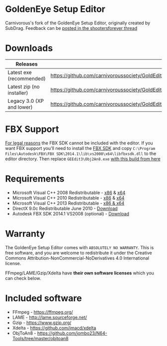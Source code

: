# GoldenEye Setup Editor
Carnivorous's fork of the GoldenEye Setup Editor, originally created by SubDrag. Feedback  can be [posted in the shootersforever thread](http://www.shootersforever.com/forums_message_boards/viewtopic.php?t=4284)

# Downloads
| Releases | URL |
| ---------------- | ----------- |
| Latest exe (recommended) | https://github.com/carnivoroussociety/GoldEditor/releases/download/3.0/gesetupeditorinstaller.exe |
| Latest zip (no installer) | https://github.com/carnivoroussociety/GoldEditor/releases/download/3.0/gesetupeditor.7z |
| Legacy 3.0 (XP and lower) | https://github.com/carnivoroussociety/GoldEditor/releases/download/legacy/geeditsetupeditorinstaller3.exe |

# FBX Support
[For legal reasons](https://forums.autodesk.com/t5/fbx-forum/fbx-sdk-faq/td-p/4165297) the FBX SDK cannot be included with the editor. If you want FBX support you'll need to install the [FBX SDK](http://images.autodesk.com/adsk/files/fbx20141_fbxsdk_vs2008_win.exe) and copy `C:\Program Files\Autodesk\FBX\FBX SDK\2014.1\lib\vs2008\x64\libfbxsdk.dll` to the editor directory. Then replace `GEEdit3\Obj2An8.exe` [with this build from here](https://github.com/jombo23/N64-Tools/raw/master/objtoan8/bin/x64/Release/ObjToAn8.exe)

# Requirements
* Microsoft Visual C++ 2008 Redistributable - [x86](https://www.microsoft.com/en-us/download/details.aspx?id=29) & [x64](https://www.microsoft.com/en-us/download/details.aspx?id=15336)
* Microsoft Visual C++ 2010 Redistributable - [x86](https://www.microsoft.com/en-us/download/details.aspx?id=5555) & [x64](https://www.microsoft.com/en-us/download/details.aspx?id=14632)
* Microsoft Visual C++ 2013 Redistributable - [x86 & x64](https://www.microsoft.com/en-us/download/details.aspx?id=40784)
* DirectX 9.0c Redistributable June 2010 - [Download](https://www.microsoft.com/en-us/download/details.aspx?id=8109)
* Autodesk FBX SDK 2014.1 VS2008 (optional) - [Download](http://images.autodesk.com/adsk/files/fbx20141_fbxsdk_vs2008_win.exe)

# Warranty
The GoldenEye Setup Editor comes with `ABSOLUTELY NO WARRANTY`.
This is free software, and you are welcome to redistribute it under the Creative Commons Attribution-NonCommercial-NoDerivatives 4.0 International license.

FFmpeg/LAME/Gzip/Xdelta have __their own software licenses__ which you can check below.

# Included software
* FFmpeg - https://ffmpeg.org/
* LAME - http://lame.sourceforge.net/
* Gzip - https://www.gzip.org/
* Xdelta - https://github.com/jmacd/xdelta
* ObjToAn8 - https://github.com/jombo23/N64-Tools/tree/master/objtoan8
